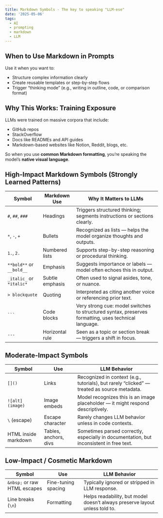 ```yaml
---
title: Markdown Symbols - The key to speaking "LLM-ese"
date: '2025-05-06'
tags:
  - AI
  - prompting
  - markdown
  - LLM
---
```

## When to Use Markdown in Prompts

Use it when you want to:

- Structure complex information clearly  
- Create reusable templates or step-by-step flows  
- Trigger “thinking mode” (e.g., writing in outline, code, or comparison format)

## Why This Works: Training Exposure

LLMs were trained on massive corpora that include:

- GitHub repos  
- StackOverflow  
- Docs like READMEs and API guides  
- Markdown-based websites like Notion, Reddit, blogs, etc.

So when you use **common Markdown formatting**, you’re speaking the model’s **native visual language**.

## High-Impact Markdown Symbols (Strongly Learned Patterns)

| Symbol                   | Markdown Use    | Why It Matters to LLMs                                                                               |
| ------------------------ | --------------- | ---------------------------------------------------------------------------------------------------- |
| `#`, `##`, `###`         | Headings        | Triggers structured thinking; segments instructions or sections clearly.                             |
| `*`, `-`, `+`            | Bullets         | Recognized as lists — helps the model organize thoughts and outputs.                                 |
| `1.`, `2.`               | Numbered lists  | Supports step-by-step reasoning or procedural thinking.                                              |
| `**bold**` or `__bold__` | Emphasis        | Suggests importance or labels — model often echoes this in output.                                   |
| `_italic_` or `*italic*` | Subtle emphasis | Often used to signal asides, tone, or nuance.                                                        |
| `> blockquote`           | Quoting         | Interpreted as citing another voice or referencing prior text.                                       |
| ```` ``` ````            | Code blocks     | Very strong cue: model switches to structured syntax, preserves formatting, uses technical language. |
| `---`                    | Horizontal rule | Seen as a topic or section break — triggers a shift in focus.                                        |

## Moderate-Impact Symbols

| Symbol               | Use                   | LLM Behavior                                                                                |
| -------------------- | --------------------- | ------------------------------------------------------------------------------------------- |
| `[]()`               | Links                 | Recognized in context (e.g., tutorials), but rarely “clicked” — treated as source metadata. |
| `![alt](image)`      | Image embeds          | Model recognizes this is an image placeholder — it might respond descriptively.             |
| `\` (escape)         | Escape character      | Rarely changes LLM behavior unless in code contexts.                                        |
| HTML inside markdown | Tables, anchors, divs | Sometimes parsed correctly, especially in documentation, but inconsistent in free text.     |

## Low-Impact / Cosmetic Markdown

| Symbol                       | Use                 | LLM Behavior                                                                |
| ---------------------------- | ------------------- | --------------------------------------------------------------------------- |
| `&nbsp;` or raw HTML escapes | Fine-tuning spacing | Typically ignored or stripped in LLM response.                              |
| Line breaks (`\n`)           | Formatting          | Helps readability, but model doesn’t always preserve layout unless told to. |